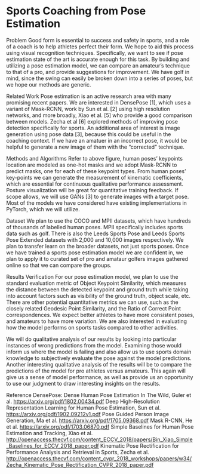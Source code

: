 # Sports Coaching from Pose Estimation

Problem
Good form is essential to success and safety in sports, and a role of a coach is to help athletes perfect their form. We hope to aid this process using visual recognition techniques. Specifically, we want to see if pose estimation state of the art is accurate enough for this task. By building and utilizing a pose estimation model, we can compare an amateur’s technique to that of a pro, and provide suggestions for improvement. We have golf in mind, since the swing can easily be broken down into a series of poses, but we hope our methods are generic. 

Related Work
Pose estimation is an active research area with many promising recent papers. We are interested in DensePose [1], which uses a variant of Mask-RCNN, work by Sun et al. [2] using high resolution networks, and more broadly, Xiao et al. [5] who provide a good comparison between models. Zecha et al [6] explored methods of improving pose detection specifically for sports. An additional area of interest is image generation using pose data [3], because this could be useful in the coaching context. If we have an amatuer in an incorrect pose, it would be helpful to generate a new image of them with the “corrected” technique. 

Methods and Algorithms
Refer to above figure, human poses’  keypoints location are modeled as one-hot masks and we adopt Mask-RCNN to predict masks, one for each of these keypoint types. From human poses’ key-points we can generate the measurement of kinematic coefficients, which are essential for continuous qualitative performance assessment. Posture visualization will be great for quantitative training feedback. If scope allows, we will use GANs [3] to generate images with a target pose. Most of the models we have considered have existing implementations in PyTorch, which we will utilize.

Dataset
We plan to use the COCO and MPII datasets, which have hundreds of thousands of labelled human poses. MPII specifically includes sports data such as golf. There is also the Leeds Sports Pose and Leeds Sports Pose Extended datasets with 2,000 and 10,000 images respectively. We plan to transfer learn on the broader datasets, not just sports poses. Once we have trained a sports pose estimation model we are confident in, we plan to apply it to curated set of pro and amataur golfers images gathered online so that we can compare the groups. 

Results Verification
For our pose estimation model, we plan to use the standard evaluation metric of Object Keypoint Similarity, which measures the distance between the detected keypoint and ground truth while taking into account factors such as visibility of the ground truth, object scale, etc. There are other potential quantitative metrics we can use, such as the closely related Geodesic Point Similarity, and the Ratio of Correct Point correspondences. We expect better athletes to have more consistent poses, and amateurs to have more variation. We are also interested in evaluating how the model performs on sports tasks compared to other activities. 

We will do qualitative analysis of our results by looking into particular instances of wrong predictions from the model. Examining those would inform us where the model is failing and also allow us to use sports domain knowledge to subjectively evaluate the pose against the model predictions. Another interesting qualitative analysis of the results will be to compare the predictions of the model for pro athletes versus amateurs. This again will give us a sense of model performance, as well as provide us an opportunity to use our judgment to draw interesting insights on the results.

Reference 
DensePose: Dense Human Pose Estimation In The Wild, Guler et al. https://arxiv.org/pdf/1802.00434.pdf
Deep High-Resolution Representation Learning for Human Pose Estimation, Sun et al. https://arxiv.org/pdf/1902.09212v1.pdf
Pose Guided Person Image Generation, Ma et al. https://arxiv.org/pdf/1705.09368.pdf
Mask R-CNN, He et al. https://arxiv.org/pdf/1703.06870.pdf
Simple Baselines for Human Pose Estimation and Tracking, Xiao et al. http://openaccess.thecvf.com/content_ECCV_2018/papers/Bin_Xiao_Simple_Baselines_for_ECCV_2018_paper.pdf
Kinematic Pose Rectification for Performance Analysis and Retrieval in Sports, Zecha et al. http://openaccess.thecvf.com/content_cvpr_2018_workshops/papers/w34/Zecha_Kinematic_Pose_Rectification_CVPR_2018_paper.pdf
